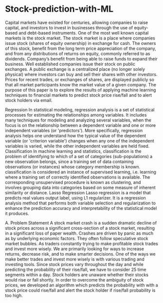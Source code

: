 # Stock-prediction-with-ML

Capital markets have existed for centuries, allowing companies to raise capital, and investors to invest in businesses through the use of equity-based and debt-based instruments. One of the most well known capital markets is the stock market. The stock market is a place where companies issue stock (shares of equity ownership) in exchange for cash. The owners of this stock, benefit from the long term price appreciation of the company, and from any distributions of returns on equity, commonly referred to as dividends. Company’s benefit from being able to raise funds to expand their business. Well established companies issue their stock on public exchanges. A public exchange is a centralized place (no longer solely physical) where investors can buy and sell their shares with other investors. Prices for recent trades, or exchanges of shares, are displayed publicly so that all market participants know the market value of a given company.
The purpose of this paper is to explore the results of applying machine learning techniques to financial markets to predict stock price rise/fall and to alert stock holders via email.

Regression
In statistical modeling, regression analysis is a set of statistical processes for estimating the relationships among variables. It includes many techniques for modeling and analyzing several variables, when the focus is on the relationship between a dependent variable and one or more independent variables (or 'predictors'). More specifically, regression analysis helps one understand how the typical value of the dependent variable (or 'criterion variable') changes when any one of the independent variables is varied, while the other independent variables are held fixed.
Classification
In machine learning and statistics, classification is the problem of identifying to which of a set of categories (sub-populations) a new observation belongs, since a training set of data containing observations (or instances) whose category membership is known. classification is considered an instance of supervised learning, i.e. learning where a training set of correctly identified observations is available. The corresponding unsupervised procedure is known as clustering, and involves grouping data into categories based on some measure of inherent similarity or distance.
Lasso Regression
Lasso regression is a model that predicts real values output label, using L1 regularizer. It is a regression analysis method that performs both variable selection and regularization to enhance the prediction accuracy and interpretability of the statistical model it produces.

A.	Problem Statement
A stock market crash is a sudden dramatic decline of stock prices across a significant cross-section of a stock market, resulting in a significant loss of paper wealth. Crashes are driven by panic as much as by underlying economic factors. They often follow speculative stock market bubbles. As traders constantly trying to make profitable stock trades and invest more wisely. We are primarily looking for ways to increase returns, decrease risk, and to make smarter decisions. One of the ways we make better trades and invest more wisely is with various trading and investing tools.
Since stock prices vary throughout the day and while predicting the probability of their rise/fall, we have to consider 25 time segments within a day. Stock holders are unaware whether their stocks would rise or fall shortly. In order to overcome the ambiguity of stock prices, we developed an algorithm which predicts the probability with with a stock price could rise/fall and alert the stock holder if rise/fall probability is too high.
